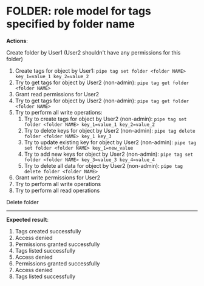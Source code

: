 # FOLDER: role model for tags specified by folder name

**Actions**:

Create folder by User1 (User2 shouldn't have any permissions for this folder)

1. Create tags for object by User1: `pipe tag set folder <folder NAME> key_1=value_1 key_2=value_2`
2. Try to get tags for object by User2 (non-admin): `pipe tag get folder <folder NAME>`
3. Grant read permissions for User2
4. Try to get tags for object by User2 (non-admin): `pipe tag get folder <folder NAME>`
5. Try to perform all write operations:
    1. Try to create tags for object by User2 (non-admin): `pipe tag set folder <folder NAME> key_1=value_1 key_2=value_2`
    2. Try to delete keys for object by User2 (non-admin): `pipe tag delete folder <folder NAME> key_1 key_3`
    3. Try to update existing key for object by User2 (non-admin): `pipe tag set folder <folder NAME> key_1=new_value`
    4. Try to add new keys for object by User2 (non-admin): `pipe tag set folder <folder NAME> key_3=value_3 key_4=value_4`
    5. Try to delete all data for object by User2 (non-admin): `pipe tag delete folder <folder NAME>`
6. Grant write permissions for User2
7. Try to perform all write operations
8. Try to perform all read operations

Delete folder

***

**Expected result**:
1.	Tags created successfully
2.	Access denied
3.	Permissions granted successfully
4.	Tags listed successfully
5.	Access denied
6.	Permissions granted successfully
7.	Access denied
8.	Tags listed successfully